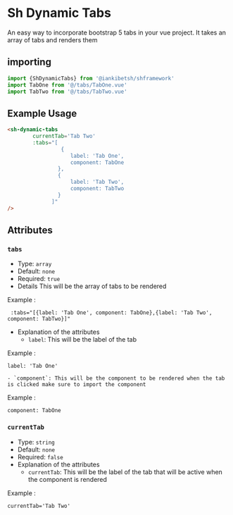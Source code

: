# Sh Dynamic Tabs
 An easy way to incorporate bootstrap 5 tabs in your vue  project.
 It takes an array of tabs and renders them

## importing

```javascript
import {ShDynamicTabs} from '@iankibetsh/shframework'
import TabOne from '@/tabs/TabOne.vue'
import TabTwo from '@/tabs/TabTwo.vue'
```

## Example Usage

```html
<sh-dynamic-tabs
        currentTab='Tab Two'
        :tabs="[
                 {
                    label: 'Tab One',
                    component: TabOne
                },
                {
                    label: 'Tab Two',
                    component: TabTwo
                }
              ]"
/>
```
## Attributes

### `tabs`
- Type: `array`
- Default: `none`
- Required: `true`
- Details
    This will be the array of tabs to be rendered

Example :

``` 
 :tabs="[{label: 'Tab One', component: TabOne},{label: 'Tab Two', component: TabTwo}]"
 ```
- Explanation of the attributes 
    - `label`: This will be the label of the tab

Example :
```
label: 'Tab One'
```
  
    - `component`: This will be the component to be rendered when the tab is clicked make sure to import the component

Example :
```
component: TabOne
```

### `currentTab`
- Type: `string`
- Default: `none`
- Required: `false`
- Explanation of the attributes 
    - `currentTab`: This will be the label of the tab that will be active when the component is rendered


Example :
```
currentTab='Tab Two'
```

